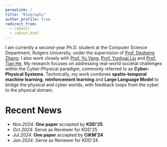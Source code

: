 ```yaml
---
permalink: /
title: "Biography"
author_profile: true
redirect_from: 
  - /about/
  - /about.html
---
```


I am currently a second-year Ph.D. student at the Computer Science Department, Rutgers University, under the supervision of [Prof. Desheng Zhang](https://people.cs.rutgers.edu/~dz220/). I also work closely with [Prof. Yu Yang](https://www.yyang.site/), [Prof. Yunhuai Liu](http://www.yunhuai.net/Yunhuai.htm) and [Prof. Tian He](https://www-users.cse.umn.edu/~tianhe/). My research focuses on addressing real-world societal challenges within the Cyber-Physical paradigm, commonly referred to as **Cyber-Physical Systems**. Technically, my work combines **spatio-temporal machine learning**, **reinforcement learning** and **Large Language Model** to bridge the physical and cyber worlds, with feedback loops from the cyber to the physical domain.

Recent News
======
* *Nov.2024*: **One paper** accepted by **KDD'25**
* *Oct.2024*: Serve as Reviewer for KDD'25
* *Jul.2024*: **One paper** accepted by **CIKM'24**
* *Jan.2024*: Serve as Reviewer for KDD'24
